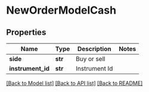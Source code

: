 # NewOrderModelCash

## Properties
Name | Type | Description | Notes
------------ | ------------- | ------------- | -------------
**side** | **str** | Buy or sell | 
**instrument_id** | **str** | Instrument Id | 

[[Back to Model list]](../README.md#documentation-for-models) [[Back to API list]](../README.md#documentation-for-api-endpoints) [[Back to README]](../README.md)


